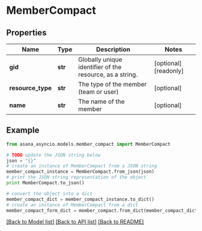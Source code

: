# MemberCompact


## Properties

Name | Type | Description | Notes
------------ | ------------- | ------------- | -------------
**gid** | **str** | Globally unique identifier of the resource, as a string. | [optional] [readonly] 
**resource_type** | **str** | The type of the member (team or user) | [optional] 
**name** | **str** | The name of the member | [optional] 

## Example

```python
from asana_asyncio.models.member_compact import MemberCompact

# TODO update the JSON string below
json = "{}"
# create an instance of MemberCompact from a JSON string
member_compact_instance = MemberCompact.from_json(json)
# print the JSON string representation of the object
print MemberCompact.to_json()

# convert the object into a dict
member_compact_dict = member_compact_instance.to_dict()
# create an instance of MemberCompact from a dict
member_compact_form_dict = member_compact.from_dict(member_compact_dict)
```
[[Back to Model list]](../README.md#documentation-for-models) [[Back to API list]](../README.md#documentation-for-api-endpoints) [[Back to README]](../README.md)


